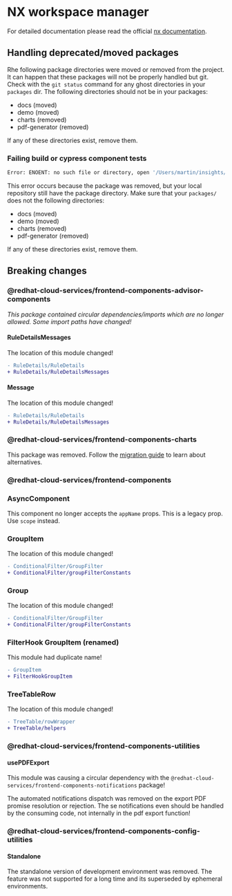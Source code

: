 # NX workspace manager

For detailed documentation please read the official [nx documentation](https://nx.dev/getting-started/intro).

## Handling deprecated/moved packages

Rhe following package directories were moved or removed from the project. It can happen that these packages will not be properly handled but git. Check with the `git status` command for any ghost directories in your `packages` dir. The following directories should not be in your packages:

- docs (moved)
- demo (moved)
- charts (removed)
- pdf-generator (removed)

If any of these directories exist, remove them.

### Failing build or cypress component tests

```sh
Error: ENOENT: no such file or directory, open '/Users/martin/insights/frontend-components/packages/charts/package.json'
```

This error occurs because the package was removed, but your local repository still have the package directory. Make sure that your `packages/` does not the following directories:
- docs (moved)
- demo (moved)
- charts (removed)
- pdf-generator (removed)

If any of these directories exist, remove them.

## Breaking changes

### @redhat-cloud-services/frontend-components-advisor-components

*This package contained circular dependencies/imports which are no longer allowed. Some import paths have changed!*

#### RuleDetailsMessages

The location of this module changed!

```diff
- RuleDetails/RuleDetails
+ RuleDetails/RuleDetailsMessages
```

#### Message

The location of this module changed!


```diff
- RuleDetails/RuleDetails
+ RuleDetails/RuleDetailsMessages
```

### @redhat-cloud-services/frontend-components-charts

This package was removed. Follow the [migration guide](./charts.md) to learn about alternatives.

### @redhat-cloud-services/frontend-components

### AsyncComponent

This component no longer accepts the `appName` props. This is a legacy prop. Use `scope` instead.

### GroupItem

The location of this module changed!

```diff
- ConditionalFilter/GroupFilter
+ ConditionalFilter/groupFilterConstants
```

### Group

The location of this module changed!

```diff
- ConditionalFilter/GroupFilter
+ ConditionalFilter/groupFilterConstants
```

### FilterHook GroupItem (renamed)

This module had duplicate name!

```diff
- GroupItem
+ FilterHookGroupItem
```

### TreeTableRow

The location of this module changed!

```diff
- TreeTable/rowWrapper
+ TreeTable/helpers
```

### @redhat-cloud-services/frontend-components-utilities

#### usePDFExport

This module was causing a circular dependency with the `@redhat-cloud-services/frontend-components-notifications` package!

The automated notifications dispatch was removed on the export PDF promise resolution or rejection. The se notifications even should be handled by the consuming code, not internally in the pdf export function!

### @redhat-cloud-services/frontend-components-config-utilities

#### Standalone

The standalone version of development environment was removed. The feature was not supported for a long time and its superseded by ephemeral environments.
